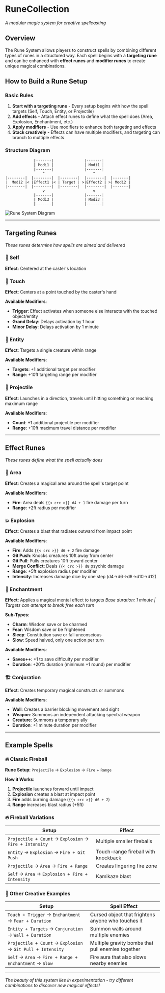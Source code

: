 # RuneCollection
*A modular magic system for creative spellcasting*

## Overview

The Rune System allows players to construct spells by combining different types of runes in a structured way. Each spell begins with a **targeting rune** and can be enhanced with **effect runes** and **modifier runes** to create unique magical combinations.

## How to Build a Rune Setup

### Basic Rules

1. **Start with a targeting rune** - Every setup begins with how the spell targets (Self, Touch, Entity, or Projectile)
2. **Add effects** - Attach effect runes to define what the spell does (Area, Explosion, Enchantment, etc.)
3. **Apply modifiers** - Use modifiers to enhance both targeting and effects
4. **Stack creatively** - Effects can have multiple modifiers, and targeting can branch to multiple effects

### Structure Diagram

```
             |-------|              |-------|
             | Modi1 |              | Modi1 |
             |-------|              |-------|
                 ^                      ^
|--------|  |--------|  |--------|  |--------|  |-------|
|  Modi2 |< |Effect1 |< | Target | >|Effect2 | >| Modi2 |
|--------|  |--------|  |--------|  |--------|  |-------|  
                 v                      v
             |-------|              |-------|
             | Modi3 |              | Modi3 |
             |-------|              |-------|                 
```

![Rune System Diagram](8f25ea2b-710e-4923-8396-4813ed31c430.png)

---

## Targeting Runes

*These runes determine how spells are aimed and delivered*

### 🎯 Self
**Effect**: Centered at the caster's location

### 👋 Touch
**Effect**: Centers at a point touched by the caster's hand

**Available Modifiers**:
- **Trigger**: Effect activates when someone else interacts with the touched object/entity
- **Grand Delay**: Delays activation by 1 hour
- **Minor Delay**: Delays activation by 1 minute

### 🎪 Entity
**Effect**: Targets a single creature within range

**Available Modifiers**:
- **Targets**: +1 additional target per modifier
- **Range**: +10ft targeting range per modifier

### 🏹 Projectile
**Effect**: Launches in a direction, travels until hitting something or reaching maximum range

**Available Modifiers**:
- **Count**: +1 additional projectile per modifier
- **Range**: +10ft maximum travel distance per modifier

---

## Effect Runes

*These runes define what the spell actually does*

### 🌊 Area
**Effect**: Creates a magical area around the spell's target point

**Available Modifiers**:
- **Fire**: Area deals `{{< crc >}} d4 + 1` fire damage per turn
- **Range**: +2ft radius per modifier

### 💥 Explosion
**Effect**: Creates a blast that radiates outward from impact point

**Available Modifiers**:
- **Fire**: Adds `{{< crc >}} d6 + 2` fire damage
- **Git Push**: Knocks creatures 10ft away from center
- **Git Pull**: Pulls creatures 10ft toward center  
- **Merge Conflict**: Deals `{{< crc >}} d8` psychic damage
- **Range**: +5ft explosion radius per modifier
- **Intensity**: Increases damage dice by one step (d4→d6→d8→d10→d12)

### 🧠 Enchantment
**Effect**: Applies a magical mental effect to targets
*Base duration: 1 minute | Targets can attempt to break free each turn*

**Sub-Types**:
- **Charm**: Wisdom save or be charmed
- **Fear**: Wisdom save or be frightened  
- **Sleep**: Constitution save or fall unconscious
- **Slow**: Speed halved, only one action per turn

**Available Modifiers**:
- **Saves++**: +1 to save difficulty per modifier
- **Duration**: +20% duration (minimum +1 round) per modifier

### 🏗️ Conjuration
**Effect**: Creates temporary magical constructs or summons

**Available Modifiers**:
- **Wall**: Creates a barrier blocking movement and sight
- **Weapon**: Summons an independent attacking spectral weapon
- **Creature**: Summons a temporary ally
- **Duration**: +1 minute duration per modifier

---

## Example Spells

### 🔥 Classic Fireball

**Rune Setup**: `Projectile` → `Explosion` → `Fire` + `Range`

**How it Works**:
1. **Projectile** launches forward until impact
2. **Explosion** creates a blast at impact point  
3. **Fire** adds burning damage (`{{< crc >}} d6 + 2`)
4. **Range** increases blast radius (+5ft)

### 🔥 Fireball Variations

| Setup | Effect |
|-------|--------|
| `Projectile + Count` → `Explosion` → `Fire + Intensity` | Multiple smaller fireballs |
| `Entity` → `Explosion` → `Fire + Git Push` | Touch-range fireball with knockback |
| `Projectile` → `Area` → `Fire + Range` | Creates lingering fire zone |
| `Self` → `Area` → `Explosion + Fire + Intensity` | Kamikaze blast |

### 🧊 Other Creative Examples

| Setup | Spell Effect |
|-------|-------------|
| `Touch + Trigger` → `Enchantment` → `Fear + Duration` | Cursed object that frightens anyone who touches it |
| `Entity + Targets` → `Conjuration` → `Wall + Duration` | Summon walls around multiple enemies |
| `Projectile + Count` → `Explosion` → `Git Pull + Intensity` | Multiple gravity bombs that pull enemies together |
| `Self` → `Area` → `Fire + Range + Enchantment` → `Slow` | Fire aura that also slows nearby enemies |

---

*The beauty of this system lies in experimentation - try different combinations to discover new magical effects!*